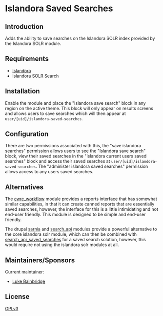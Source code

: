 # Islandora Saved Searches

## Introduction

Adds the ability to save searches on the Islandora SOLR index provided by the
Islandora SOLR module.  

## Requirements

- [Islandora](https://github.com/islandora/islandora)
- [Islandora SOLR Search](https://github.com/Islandora/islandora_solr_search)

## Installation

Enable the module and place the "Islandora save search" block in any region on
the active theme.  This block will only appear on results screens and allows
users to save searches which will then appear at 
`user/[uid]/islandora-saved-searches`.

## Configuration

There are two permissions associated with this, the "save islandora searches" 
permission allows users to see the "Islandora save search" block, view their 
saved searches in the "Islandora current users saved searches" block and access
their saved searches at `user/[uid]/islandora-saved-searches`.  The "administer 
islandora saved searches" permission allows access to any users saved searches.

## Alternatives

The [cwrc_workflow](https://github.com/discoverygarden/cwrc_workflow) module
provides a reports interface that has somewhat similar capabilities, in that it
can create canned reports that are essentially saved searches, however, the
interface for this is a little intimidating and not end-user friendly.  This
module is designed to be simple and end-user friendly.

The drupal [sarnia](https://www.drupal.org/project/sarnia) and
[search_api](https://www.drupal.org/project/search_api) modules provide a
powerful alternative to the core islandora solr module, which can then be 
combined with [search_api_saved_searches](https://www.drupal.org/project/search_api_saved_searches)
for a saved search solution, however, this would require not using the islandora
solr modules at all.

## Maintainers/Sponsors

Current maintainer:

- [Luke Bainbridge](https://github.com/midnightluke)

## License

[GPLv3](http://www.gnu.org/licenses/gpl-3.0.txt)
